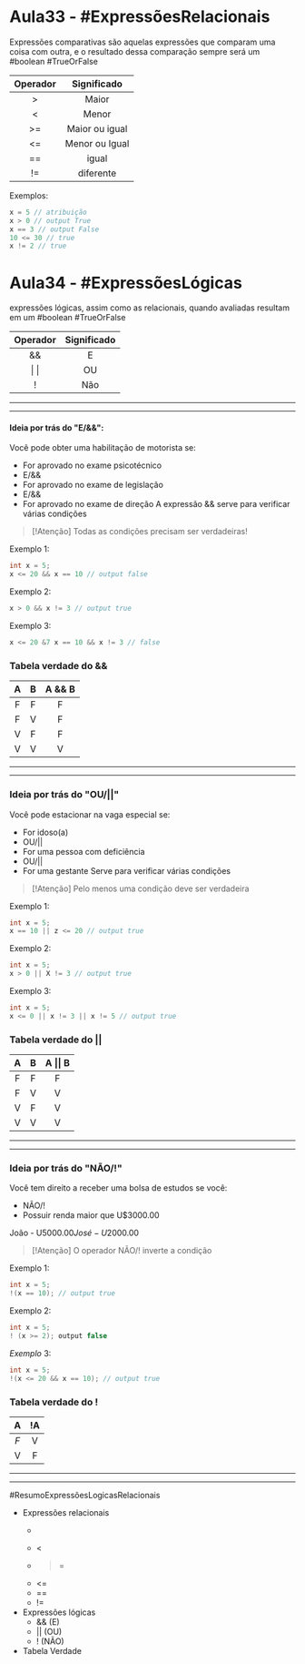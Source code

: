 # Aula33 - #ExpressõesRelacionais 

Expressões comparativas são aquelas expressões que comparam uma coisa com outra, e o resultado dessa comparação sempre será um #boolean #TrueOrFalse 

| Operador |  Significado   |
|:--------:|:--------------:|
|    >     |     Maior      |
|    <     |     Menor      |
|    >=    | Maior ou igual |
|    <=    | Menor ou Igual |
|    ==    |     igual      |
|    !=    |   diferente    |
Exemplos:
```java
x = 5 // atribuição
x > 0 // output True
x == 3 // output False
10 <= 30 // true
x != 2 // true
```
# Aula34 - #ExpressõesLógicas
expressões lógicas, assim como as relacionais, quando avaliadas resultam em um #boolean #TrueOrFalse 

| Operador | Significado |
| :------: | :---------: |
|    &&    |      E      |
|  \| \|   |     OU      |
|    !     |     Não     |

---
---
#### Ideia por trás do "E/&&":
Você pode obter uma habilitação de motorista se:

- For aprovado no exame psicotécnico
- E/&&
- For aprovado no exame de legislação
- E/&&
- For aprovado no exame de direção
A expressão && serve para verificar várias condições
> [!Atenção] 
> Todas as condições precisam ser verdadeiras!

Exemplo 1:
```java
int x = 5;
x <= 20 && x == 10 // output false
```
Exemplo 2:
```java
x > 0 && x != 3 // output true
```
Exemplo 3:
```java
x <= 20 &7 x == 10 && x != 3 // false
```
### Tabela verdade do &&

|  A  |  B  | A && B |
|:---:|:---:|:------:|
|  F  |  F  |   F    |
|  F  |  V  |   F    |
|  V  |  F  |   F    |
|  V  |  V  |   V    |

---
---
### Ideia por trás do "OU/||"
Você pode estacionar na vaga especial se:
- For idoso(a)
- OU/||
- For uma pessoa com deficiência
- OU/||
- For uma gestante
Serve para verificar várias condições
> [!Atenção]
> Pelo menos uma condição deve ser verdadeira

Exemplo 1:
```java
int x = 5;
x == 10 || z <= 20 // output true
```
Exemplo 2:
```java
int x = 5;
x > 0 || X != 3 // output true 
```
Exemplo 3:
```java
int x = 5;
x <= 0 || x != 3 || x != 5 // output true
```
### Tabela verdade do ||

|  A  |  B  | A \|\| B |
| :-: | :-: | :------: |
|  F  |  F  |    F     |
|  F  |  V  |    V     |
|  V  |  F  |    V     |
|  V  |  V  |    V     |

---
---
### Ideia por trás do "NÃO/!"
Você tem direito a receber uma bolsa de estudos se você:
- NÃO/!
- Possuir renda maior que U$3000.00

João - U$5000.00
José - U$2000.00
> [!Atenção] 
> O operador NÃO/! inverte a condição

Exemplo 1:
```java
int x = 5;
!(x == 10); // output true
```
Exemplo 2:
```java
int x = 5;
! (x >= 2); output false
```
_Exemplo_ 3:
```java
int x = 5;
!(x <= 20 && x == 10); // output true
```
### Tabela verdade do !

|  A  | !A  |
| :-: | :-: |
| _F_ |  V  |
|  V  |  F  |

---
---

#ResumoExpressõesLogicasRelacionais
- Expressões relacionais
	- >
	- <
	- >=
	- <=
	- ==
	- !=
- Expressões lógicas
	- && (E)
	- || (OU)
	- ! (NÃO)
- Tabela Verdade